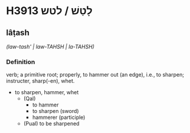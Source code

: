 # H3913 לָטַשׁ / לטש

## lâṭash

_(law-tash' | law-TAHSH | la-TAHSH)_

### Definition

verb; a primitive root; properly, to hammer out (an edge), i.e., to sharpen; instructer, sharp(-en), whet.

- to sharpen, hammer, whet
    - (Qal)
        - to hammer
        - to sharpen (sword)
        - hammerer (participle)
    - (Pual) to be sharpened
